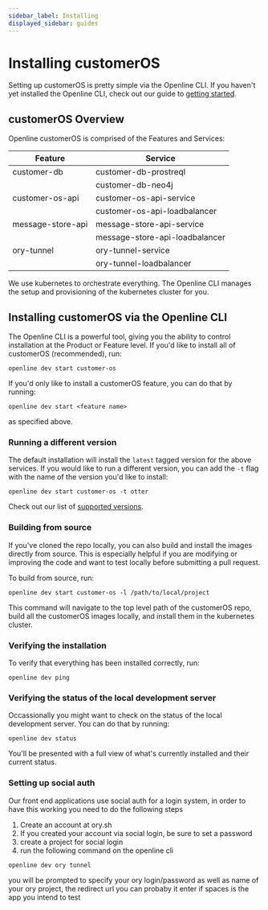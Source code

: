 ```yaml
---
sidebar_label: Installing
displayed_sidebar: guides
---
```


# Installing customerOS

Setting up customerOS is pretty simple via the Openline CLI.  If you haven't yet installed the Openline CLI, check out our guide to [getting started][getting-started].

## customerOS Overview

Openline customerOS is comprised of the Features and Services:

| Feature           | Service                        |
|-------------------|--------------------------------|
| customer-db       | customer-db-prostreql          |
|                   | customer-db-neo4j              |
| customer-os-api   | customer-os-api-service        |
|                   | customer-os-api-loadbalancer   |
| message-store-api | message-store-api-service      |
|                   | message-store-api-loadbalancer |
| ory-tunnel        | ory-tunnel-service             |
|                   | ory-tunnel-loadbalancer        |

We use kubernetes to orchestrate everything.  The Openline CLI manages the setup and provisioning of the kubernetes cluster for you.

## Installing customerOS via the Openline CLI

The Openline CLI is a powerful tool, giving you the ability to control installation at the Product or Feature level.  If you'd like to install all of customerOS (recommended), run:

```shell
openline dev start customer-os
```

If you'd only like to install a customerOS feature, you can do that by running:

```shell
openline dev start <feature name>
```

as specified above.

### Running a different version

The default installation will install the `latest` tagged version for the above services.  If you would like to run a different version, you can add the `-t` flag with the name of the version you'd like to install:

```shell
openline dev start customer-os -t otter
```

Check out our list of [supported versions][tags].

### Building from source

If you've cloned the repo locally, you can also build and install the images directly from source.  This is especially helpful if you are modifying or improving the code and want to test locally before submitting a pull request.  

To build from source, run:

```shell
openline dev start customer-os -l /path/to/local/project
```

This command will navigate to the top level path of the customerOS repo, build all the customerOS images locally, and install them in the kubernetes cluster.

### Verifying the installation

To verify that everything has been installed correctly, run:

```shell
openline dev ping
```

### Verifying the status of the local development server

Occassionally you might want to check on the status of the local development server.  You can do that by running:

```shell
openline dev status
```

You'll be presented with a full view of what's currently installed and their current status.

### Setting up social auth

Our front end applications use social auth for a login system, in order to have this working you need to do the following steps

1. Create an account at ory.sh
2. If you created your account via social login, be sure to set a password
3. create a project for social login
4. run the following command on the openline cli

```shell
openline dev ory tunnel
```
you will be prompted to specify your ory login/password as well as name of your ory project, the redirect url you can probaby it enter if spaces is the app you intend to test

<!--- References --->

[getting-started]: </docs>
[tags]: https://github.com/openline-ai/openline-customer-os/tags
